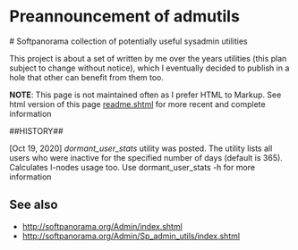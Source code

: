 <h1>
Preannouncement of admutils
</h1>  
# Softpanorama collection of potentially useful sysadmin utilities

This project is about a set of written by me over the years utilities (this plan subject to change without notice), which I eventually decided to publish in a hole that other can benefit from them too. 

**NOTE**: This page is not maintained often as I prefer HTML to Markup. See html version of this page [readme.shtml](https://github.com/softpano/admutils/readme.shtml) for more recent and complete information

##HISTORY##

[Oct 19, 2020] *dormant_user_stats* utility was posted. The utility lists all users who were inactive for the specified number of days (default is 365). Calculates I-nodes usage too. Use dormant_user_stats -h for more information 

## See also ##

* http://softpanorama.org/Admin/index.shtml
* http://softpanorama.org/Admin/Sp_admin_utils/index.shtml
